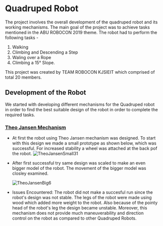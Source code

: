 # Quadruped Robot

The project involves the overall development of the quadruped robot and its working mechanisms. The main goal of the project was to achieve tasks mentioned in the ABU ROBOCON 2019 theme. The robot had to perform the following tasks - 
1. Walking
2. Climbing and Descending a Step
3. Waling over a Rope
4. Climbing a 15° Slope.

This project was created by TEAM ROBOCON KJSIEIT which comprised of total 20 members.

## Development of the Robot
We started with developing different mechanisms for the Quadruped robot in order to find the best suitable design of the robot in order to complete the required tasks.

### [Theo Jansen Mechanism](https://en.wikipedia.org/wiki/Jansen%27s_linkage)

- At first the robot using Theo Jansen mechanism was designed. To start with this design we made a small prototype as shown below, which was successful. For increased stability a wheel was attached at the back pof the robot.
  ![TheoJansenSmall31](https://user-images.githubusercontent.com/53998059/126877322-f8604abe-5dd5-46b8-bb70-f564340040c5.gif)
    
- After first successful try same design was scaled to make an even bigger model of the robot. The movement of the bigger model was closley examined.

  ![TheoJansenBig6](https://user-images.githubusercontent.com/53998059/126878546-b650c14e-9d31-486e-91d5-7ae09ff1e3c3.gif)

- Issues Encountered: 
  The robot did not make a succesful run since the robot's design was not stable. The legs of the robot were made using wood which added more weight to the robot. Also because of the pointy head of the robot's leg the design became unstable. Moreover, this mechanism does not provide much maneuverability and direction control on the robot as compared to other Quadruped Robots.
  
  
  
 
